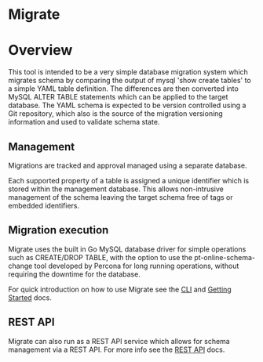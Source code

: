 # Migrate

# Overview
This tool is intended to be a very simple database migration system which migrates schema by comparing the output of mysql 'show create tables' to a simple YAML table definition.  The differences are then converted into MySQL ALTER TABLE statements which can be applied to the target database.  The YAML schema is expected to be version controlled using a Git repository, which also is the source of the migration versioning information and used to validate schema state.

## Management
Migrations are tracked and approval managed using a separate database.  

Each supported property of a table is assigned a unique identifier which is stored within the management database.  This allows non-intrusive management of the schema leaving the target schema free of tags or embedded identifiers.

## Migration execution
Migrate uses the built in Go MySQL database driver for simple operations such as CREATE/DROP TABLE, with the option to use the pt-online-schema-change tool developed by Percona for long running operations, without requiring the downtime for the database.

For quick introduction on how to use Migrate see the [CLI](doc/CLI.md) and [Getting Started](doc/GETTING_STARTED.md) docs.

## REST API

Migrate can also run as a REST API service which allows for schema management via a REST API.  For more info see the [REST API](doc/RESTAPI.md) docs.
